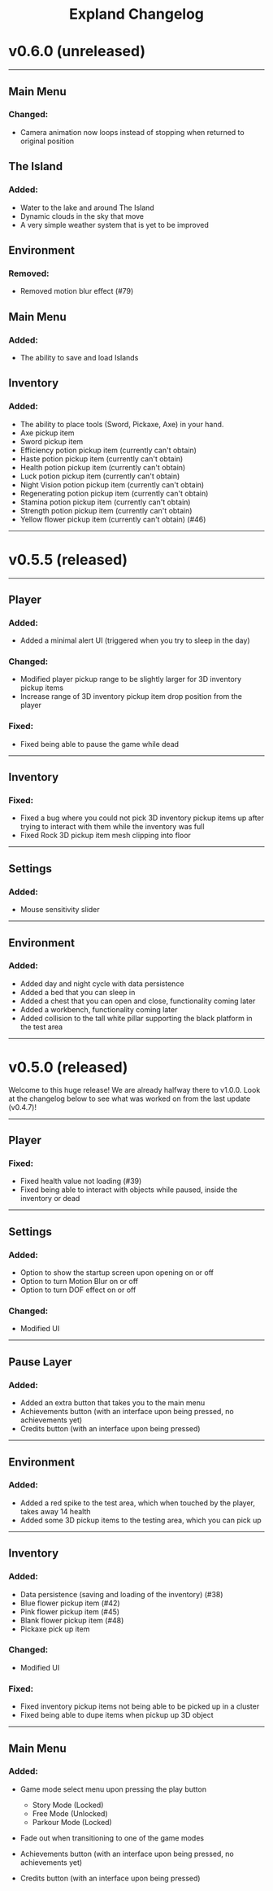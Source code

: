 <h1 align="center">Expland Changelog</h1>

# v0.6.0 (unreleased)

---

## Main Menu

### Changed:
- Camera animation now loops instead of stopping when returned to original position

## The Island

### Added:
- Water to the lake and around The Island
- Dynamic clouds in the sky that move
- A very simple weather system that is yet to be improved

## Environment

### Removed:
- Removed motion blur effect (#79)

## Main Menu

### Added:
- The ability to save and load Islands

## Inventory

### Added:
- The ability to place tools (Sword, Pickaxe, Axe) in your hand.
- Axe pickup item
- Sword pickup item
- Efficiency potion pickup item (currently can't obtain)
- Haste potion pickup item (currently can't obtain)
- Health potion pickup item (currently can't obtain)
- Luck potion pickup item (currently can't obtain)
- Night Vision potion pickup item (currently can't obtain)
- Regenerating potion pickup item (currently can't obtain)
- Stamina potion pickup item (currently can't obtain)
- Strength potion pickup item (currently can't obtain)
- Yellow flower pickup item (currently can't obtain) (#46)

---

# v0.5.5 (released)

---

## Player

### Added:
- Added a minimal alert UI (triggered when you try to sleep in the day)

### Changed:
- Modified player pickup range to be slightly larger for 3D inventory pickup items
- Increase range of 3D inventory pickup item drop position from the player

### Fixed:
- Fixed being able to pause the game while dead
---
## Inventory

### Fixed:
- Fixed a bug where you could not pick 3D inventory pickup items up after trying to interact with them while the inventory was full
- Fixed Rock 3D pickup item mesh clipping into floor
---
## Settings

### Added:
- Mouse sensitivity slider
---
## Environment

### Added:
- Added day and night cycle with data persistence
- Added a bed that you can sleep in
- Added a chest that you can open and close, functionality coming later
- Added a workbench, functionality coming later
- Added collision to the tall white pillar supporting the black platform in the test area

---

# v0.5.0 (released)
Welcome to this huge release! We are already halfway there to v1.0.0. Look at the changelog below to see what was worked on from the last update (v0.4.7)!

---

## Player

### Fixed:

- Fixed health value not loading (#39)
- Fixed being able to interact with objects while paused, inside the inventory or dead
---
## Settings

### Added:
- Option to show the startup screen upon opening on or off
- Option to turn Motion Blur on or off
- Option to turn DOF effect on or off

### Changed:
- Modified UI
---
## Pause Layer

### Added:
- Added an extra button that takes you to the main menu
- Achievements button (with an interface upon being pressed, no achievements yet)
- Credits button (with an interface upon being pressed)
---
## Environment

### Added:
- Added a red spike to the test area, which when touched by the player, takes away 14 health
- Added some 3D pickup items to the testing area, which you can pick up
---
## Inventory

### Added:
- Data persistence (saving and loading of the inventory) (#38)
- Blue flower pickup item (#42)
- Pink flower pickup item (#45)
- Blank flower pickup item (#48)
- Pickaxe pick up item

### Changed:
- Modified UI

### Fixed:
- Fixed inventory pickup items not being able to be picked up in a cluster
- Fixed being able to dupe items when pickup up 3D object
---
## Main Menu

### Added:
- Game mode select menu upon pressing the play button
	- Story Mode (Locked)
	- Free Mode (Unlocked)
	- Parkour Mode (Locked)

- Fade out when transitioning to one of the game modes
- Achievements button (with an interface upon being pressed, no achievements yet)
- Credits button (with an interface upon being pressed)
